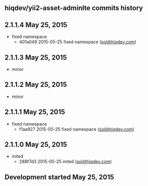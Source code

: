 hiqdev/yii2-asset-adminlte commits history
------------------------------------------

## 2.1.1.4 May 25, 2015

- fixed namespace
    - 401a049 2015-05-25 fixed namespace (sol@hiqdev.com)

## 2.1.1.3 May 25, 2015

- minor

## 2.1.1.2 May 25, 2015

- minor

## 2.1.1.1 May 25, 2015

- fixed namespace
    - f1aa927 2015-05-25 fixed namespace (sol@hiqdev.com)

## 2.1.1.0 May 25, 2015

- inited
    - 288f7d3 2015-05-25 inited (sol@hiqdev.com)

## Development started May 25, 2015

